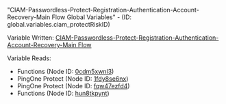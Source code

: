 "CIAM-Passwordless-Protect-Registration-Authentication-Account-Recovery-Main Flow Global Variables" - (ID: global.variables.ciam_protectRiskID)

Variable Written:
[CIAM-Passwordless-Protect-Registration-Authentication-Account-Recovery-Main Flow](../index.md#Variables)

Variable Reads:
* Functions (Node ID: [0cdm5xwnl3](../nodes/0cdm5xwnl3.md))
* PingOne Protect (Node ID: [1fdy8se6nx](../nodes/1fdy8se6nx.md))
* PingOne Protect (Node ID: [fqw47ezfd4](../nodes/fqw47ezfd4.md))
* Functions (Node ID: [hun8tkpynt](../nodes/hun8tkpynt.md))
